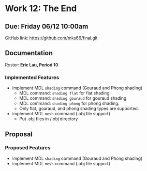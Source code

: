 # Work 12: The End

## Due: Friday 06/12 10:00am

GitHub link: <https://github.com/mks66/final.git>

## Documentation

Roster: **Eric Lau, Period 10**

### Implemented Features

- Implement MDL `shading` command (Gouraud and Phong shading)
  - MDL command: `shading flat` for flat shading.
  - MDL command: `shading gouraud` for gouraud shading.
  - MDL command: `shading phong` for phong shading.
  - Only flat, gouraud, and phong shading types are supported.
- Implement MDL `mesh` command (.obj file support)
  - Put .obj files in /.obj directory

## Proposal

### Proposed Features

- Implement MDL `shading` command (Gouraud and Phong shading)
- Implement MDL `mesh` command (.obj file support)
